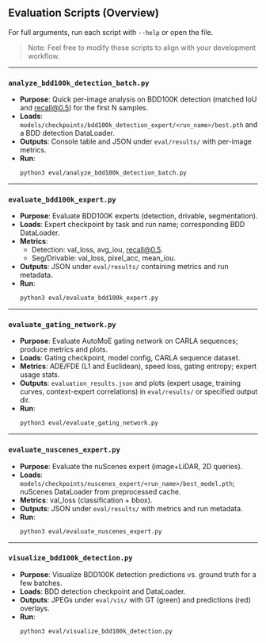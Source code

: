 ## Evaluation Scripts (Overview)

For full arguments, run each script with `--help` or open the file.

> Note: Feel free to modify these scripts to align with your development workflow.

---

### `analyze_bdd100k_detection_batch.py`
- **Purpose**: Quick per-image analysis on BDD100K detection (matched IoU and recall@0.5) for the first N samples.
- **Loads**: `models/checkpoints/bdd100k_detection_expert/<run_name>/best.pth` and a BDD detection DataLoader.
- **Outputs**: Console table and JSON under `eval/results/` with per-image metrics.
- **Run**:
    ```bash
    python3 eval/analyze_bdd100k_detection_batch.py
    ```

---

### `evaluate_bdd100k_expert.py`
- **Purpose**: Evaluate BDD100K experts (detection, drivable, segmentation).
- **Loads**: Expert checkpoint by task and run name; corresponding BDD DataLoader.
- **Metrics**: 
    - Detection: val_loss, avg_iou, recall@0.5. 
    - Seg/Drivable: val_loss, pixel_acc, mean_iou.
- **Outputs**: JSON under `eval/results/` containing metrics and run metadata.
- **Run**:
    ```bash
    python3 eval/evaluate_bdd100k_expert.py
    ```

---

### `evaluate_gating_network.py`
- **Purpose**: Evaluate AutoMoE gating network on CARLA sequences; produce metrics and plots.
- **Loads**: Gating checkpoint, model config, CARLA sequence dataset.
- **Metrics**: ADE/FDE (L1 and Euclidean), speed loss, gating entropy; expert usage stats.
- **Outputs**: `evaluation_results.json` and plots (expert usage, training curves, context-expert correlations) in `eval/results/` or specified output dir.
- **Run**:
    ```bash
    python3 eval/evaluate_gating_network.py
    ```

---

### `evaluate_nuscenes_expert.py`
- **Purpose**: Evaluate the nuScenes expert (image+LiDAR, 2D queries).
- **Loads**: `models/checkpoints/nuscenes_expert/<run_name>/best_model.pth`; nuScenes DataLoader from preprocessed cache.
- **Metrics**: val_loss (classification + bbox).
- **Outputs**: JSON under `eval/results/` with metrics and run metadata.
- **Run**:
    ```bash
    python3 eval/evaluate_nuscenes_expert.py
    ```

---

### `visualize_bdd100k_detection.py`
- **Purpose**: Visualize BDD100K detection predictions vs. ground truth for a few batches.
- **Loads**: BDD detection checkpoint and DataLoader.
- **Outputs**: JPEGs under `eval/vis/` with GT (green) and predictions (red) overlays.
- **Run**:
    ```bash
    python3 eval/visualize_bdd100k_detection.py
    ```


